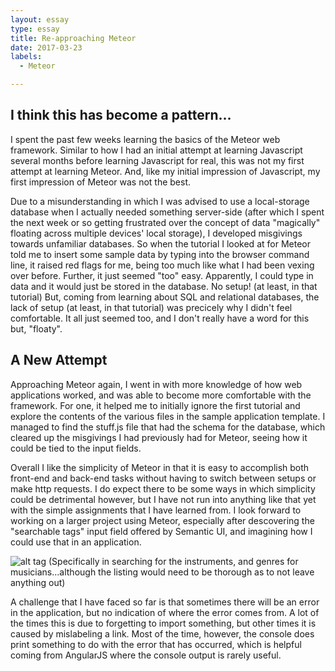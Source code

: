 ```yaml
---
layout: essay
type: essay
title: Re-approaching Meteor
date: 2017-03-23
labels:
  - Meteor

---
```


## I think this has become a pattern...
I spent the past few weeks learning the basics of the Meteor web framework. Similar to how I had an initial attempt at learning Javascript several months before learning Javascript for real, this was not my first attempt at learning Meteor. And, like my initial impression of Javascript, my first impression of Meteor was not the best.

Due to a misunderstanding in which I was advised to use a local-storage database when I actually needed something server-side (after which I spent the next week or so getting frustrated over the concept of data "magically" floating across multiple devices' local storage), I developed misgivings towards unfamiliar databases. So when the tutorial I looked at for Meteor told me to insert some sample data by typing into the browser command line, it raised red flags for me, being too much like what I had been vexing over before. Further, it just seemed "too" easy. Apparently, I could type in data and it would just be stored in the database. No setup! (at least, in that tutorial) But, coming from learning about SQL and relational databases, the lack of setup (at least, in that tutorial) was precicely why I didn't feel comfortable. It all just seemed too, and I don't really have a word for this but, "floaty".

## A New Attempt
Approaching Meteor again, I went in with more knowledge of how web applications worked, and was able to become more comfortable with the framework. For one, it helped me to initially ignore the first tutorial and explore the contents of the various files in the sample application template. I managed to find the stuff.js file that had the schema for the database, which cleared up the misgivings I had previously had for Meteor, seeing how it could be tied to the input fields.

Overall I like the simplicity of Meteor in that it is easy to accomplish both front-end and back-end tasks without having to switch between setups or make http requests. I do expect there to be some ways in which simplicity could be detrimental however, but I have not run into anything like that yet with the simple assignments that I have learned from. I look forward to working on a larger project using Meteor, especially after descovering the "searchable tags" input field offered by Semantic UI, and imagining how I could use that in an application.

![alt tag](https://github.com/alexcw234/final-project-mockup/blob/master/doc/EditProfile2.png?raw=true)
(Specifically in searching for the instruments, and genres for musicians...although the listing would need to be thorough as to not leave anything out)

A challenge that I have faced so far is that sometimes there will be an error in the application, but no indication of where the error comes from. A lot of the times this is due to forgetting to import something, but other times it is caused by mislabeling a link. Most of the time, however, the console does print something to do with the error that has occurred, which is helpful coming from AngularJS where the console output is rarely useful.



